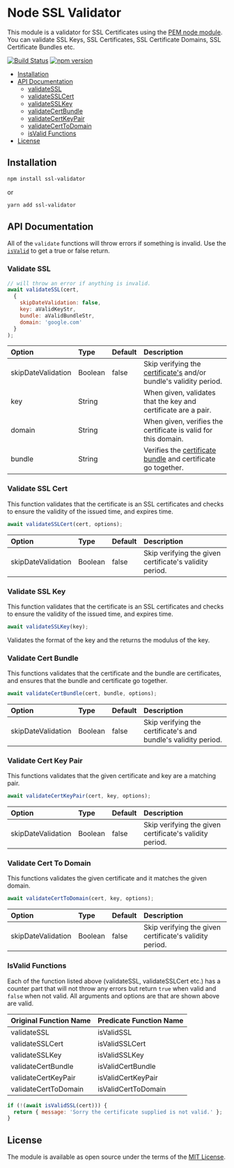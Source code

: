 # Node SSL Validator

This module is a validator for SSL Certificates using the [PEM node module](https://www.npmjs.com/package/pem). You can validate SSL Keys, SSL Certificates, SSL Certificate Domains, SSL Certificate Bundles etc.

[![Build Status](https://travis-ci.org/Losant/ssl-validator.svg?branch=master)](https://travis-ci.org/Losant/ssl-validator) [![npm version](https://badge.fury.io/js/ssl-validator.svg)](https://badge.fury.io/js/ssl-validator)

* [Installation](#installation)
* [API Documentation](#api-documentation)
  * [validateSSL](#validate-ssl)
  * [validateSSLCert](#validate-ssl-cert)
  * [validateSSLKey](#validate-ssl-key)
  * [validateCertBundle](#validate-cert-bundle)
  * [validateCertKeyPair](#validate-cert-key-pair)
  * [validateCertToDomain](#validate-cert-to-domain)
  * [isValid Functions](#isvalid-functions)
* [License](#license)

## Installation

```bash
npm install ssl-validator
```

or

```bash
yarn add ssl-validator
```

## API Documentation

All of the `validate` functions will throw errors if something is invalid. Use the [`isValid`](#is-valid-functions) to get a true or false return.

### Validate SSL

```javascript
// will throw an error if anything is invalid.
await validateSSL(cert,
  {
    skipDateValidation: false,
    key: aValidKeyStr,
    bundle: aValidBundleStr,
    domain: 'google.com'
  }
);
```

| Option | Type | Default | Description |
| :----- | :--- | ------- | :---------- |
| skipDateValidation | Boolean | false | Skip verifying the [certificate's](https://en.wikipedia.org/wiki/Public_key_certificate) and/or bundle's validity period. |
| key | String | | When given, validates that the key and certificate are a pair. |
| domain | String | | When given, verifies the certificate is valid for this domain. |
| bundle | String | | Verifies the [certificate bundle](https://www.namecheap.com/support/knowledgebase/article.aspx/986/69/what-is-ca-bundle) and certificate go together. |

### Validate SSL Cert
This function validates that the certificate is an SSL certificates and checks to ensure the validity of the issued time, and expires time.

```javascript
await validateSSLCert(cert, options);
```

| Option | Type | Default | Description |
| :----- | :--- | ------- | :---------- |
| skipDateValidation | Boolean | false | Skip verifying the given certificate's validity period. |

### Validate SSL Key
This function validates that the certificate is an SSL certificates and checks to ensure the validity of the issued time, and expires time.

```javascript
await validateSSLKey(key);
```
Validates the format of the key and the returns the modulus of the key.

### Validate Cert Bundle
This functions validates that the certificate and the bundle are certificates, and ensures that the bundle and certificate go together.

```javascript
await validateCertBundle(cert, bundle, options);
```

| Option | Type | Default | Description |
| :----- | :--- | ------- | :---------- |
| skipDateValidation | Boolean | false | Skip verifying the certificate's and bundle's validity period. |

### Validate Cert Key Pair
This functions validates that the given certificate and key are a matching pair.

```javascript
await validateCertKeyPair(cert, key, options);
```

| Option | Type | Default | Description |
| :----- | :--- | ------- | :---------- |
| skipDateValidation | Boolean | false | Skip verifying the given certificate's validity period. |

### Validate Cert To Domain
This functions validates the given certificate and it matches the given domain.

```javascript
await validateCertToDomain(cert, key, options);
```

| Option | Type | Default | Description |
| :----- | :--- | ------- | :---------- |
| skipDateValidation | Boolean | false | Skip verifying the given certificate's validity period. |

### IsValid Functions

Each of the function listed above (validateSSL, validateSSLCert etc.) has a counter part that will not throw any errors but return `true` when valid and `false` when not valid. All arguments and options are that are shown above are valid.

| Original Function Name | Predicate Function Name |
| :--------------- | :------------- |
| validateSSL | isValidSSL |
| validateSSLCert | isValidSSLCert |
| validateSSLKey | isValidSSLKey |
| validateCertBundle | isValidCertBundle |
| validateCertKeyPair | isValidCertKeyPair |
| validateCertToDomain | isValidCertToDomain |

```javascript
if (!(await isValidSSL(cert))) {
  return { message: 'Sorry the certificate supplied is not valid.' };
}
```

## License

The module is available as open source under the terms of the [MIT License](http://opensource.org/licenses/MIT).